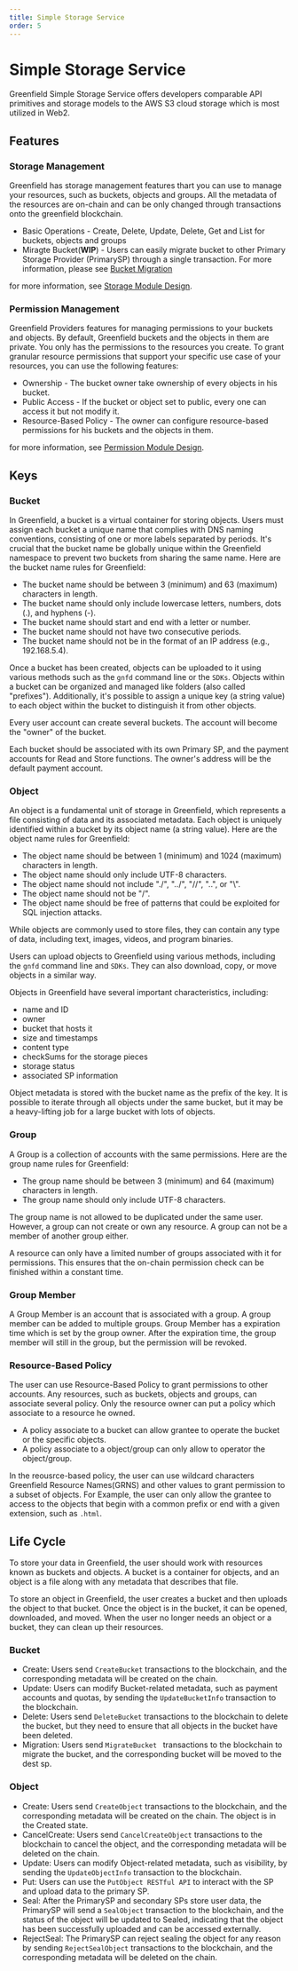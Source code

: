 ```yaml
---
title: Simple Storage Service
order: 5
---
```


# Simple Storage Service

Greenfield Simple Storage Service offers developers comparable API primitives and storage models to the AWS S3 cloud storage which is most utilized in Web2. 

## Features

### Storage Management

Greenfield has storage management features thart you can use to manage your resources, such as buckets, objects and groups. All the metadata of the resources are on-chain and can be only changed through transactions onto the greenfield blockchain. 

* Basic Operations - Create, Delete, Update, Delete, Get and List for buckets, objects and groups
* Miragte Bucket(**WIP**) - Users can easily migrate bucket to other Primary Storage Provider (PrimarySP) through a single transaction. For more information, please see [Bucket Migration](https://github.com/bnb-chain/greenfield/blob/doc-refactor/docs/modules/virtual-group.md#bucket-migration-workflow)

for more information, see [Storage Module Design](https://github.com/bnb-chain/greenfield/blob/doc-refactor/docs/modules/storage-module.md).
  
### Permission Management

Greenfield Providers features for managing permissions to your buckets and objects. By default, Greenfield buckets and the objects in them are private. You only has the permissions to the resources you create. To grant granular resource permissions that support your specific use case of your resources, you can use the following features:

* Ownership - The bucket owner take ownership of every objects in his bucket.
* Public Access - If the bucket or object set to public, every one can access it but not modify it.
* Resource-Based Policy - The owner can configure resource-based permissions for his buckets and the objects in them.

for more information, see [Permission Module Design](https://github.com/bnb-chain/greenfield/blob/doc-refactor/docs/modules/permission.md).

## Keys

### Bucket
In Greenfield, a bucket is a virtual container for storing objects. Users must assign each bucket a unique name that
complies with DNS naming conventions, consisting of one or more labels separated by periods. It's crucial that the bucket
name be globally unique within the Greenfield namespace to prevent two buckets from sharing the same name. Here are the
bucket name rules for Greenfield:

* The bucket name should be between 3 (minimum) and 63 (maximum) characters in length.
* The bucket name should only include lowercase letters, numbers, dots (.), and hyphens (-).
* The bucket name should start and end with a letter or number.
* The bucket name should not have two consecutive periods.
* The bucket name should not be in the format of an IP address (e.g., 192.168.5.4).

Once a bucket has been created, objects can be uploaded to it using various methods such as the `gnfd` command line or the `SDKs`. 
Objects within a bucket can be organized and managed like folders (also called "prefixes"). 
Additionally, it's possible to assign a unique key (a string value) to each object within the bucket to distinguish it from other objects.

Every user account can create several buckets. The account will become the "owner" of the bucket.

Each bucket should be associated with its own Primary SP, and the payment accounts for Read and Store functions. The owner's
address will be the default payment account.

### Object

An object is a fundamental unit of storage in Greenfield, which represents a file consisting of data and its associated 
metadata. Each object is uniquely identified within a bucket by its object name (a string value). Here are the object
name rules for Greenfield:

* The object name should be between 1 (minimum) and 1024 (maximum) characters in length.
* The object name should only include UTF-8 characters.
* The object name should not include "./", "../", "//", "..", or "\\".
* The object name should not be "/".
* The object name should be free of patterns that could be exploited for SQL injection attacks.

While objects are commonly used to store files, they can contain any type of data, including text, 
images, videos, and program binaries.

Users can upload objects to Greenfield using various methods, including the `gnfd` command line and `SDKs`. They can also download, 
copy, or move objects in a similar way.

Objects in Greenfield have several important characteristics, including:
- name and ID
- owner
- bucket that hosts it
- size and timestamps
- content type
- checkSums for the storage pieces
- storage status
- associated SP information

Object metadata is stored with the bucket name as the prefix of the key. It is possible to iterate through all
objects under the same bucket, but it may be a heavy-lifting job for a large bucket with lots of objects.

### Group

A Group is a collection of accounts with the same permissions. Here are the group name rules for Greenfield:

* The group name should be between 3 (minimum) and 64 (maximum) characters in length.
* The group name should only include UTF-8 characters.

The group name is not allowed to be duplicated under the same user. However, a group can not create or own any resource.
A group can not be a member of another group either.

A resource can only have a limited number of groups associated with it for permissions. This ensures that the on-chain
permission check can be finished within a constant time.

### Group Member

A Group Member is an account that is associated with a group. A group member can be added to multiple groups.
Group Member has a expiration time which is set by the group owner. After the expiration time, the group member will still in the group, but the permission will be revoked.

### Resource-Based Policy

The user can use Resource-Based Policy to grant permissions to other accounts. Any resources, such as buckets, objects and groups, can associate several policy. Only the resource owner can put a policy which associate to a resource he owned. 

- A policy associate to a bucket can allow grantee to operate the bucket or the specific objects.
- A policy associate to a object/group can only allow to operator the object/group.

In the reousrce-based policy, the user can use wildcard characters Greenfield Resource Names(GRNS) and other values to grant permission to a subset of objects. For Example, the user can only allow the grantee to access to the objects that begin with a common prefix or end with a given extension, such as `.html`.


## Life Cycle
To store your data in Greenfield, the user should work with resources known as buckets and objects. A bucket is a container for objects, and an object is a file along with any metadata that describes that file.

To store an object in Greenfield, the user creates a bucket and then uploads the object to that bucket. Once the object is in the bucket, it can be opened, downloaded, and moved. When the user no longer needs an object or a bucket, they can clean up their resources.

### Bucket

- Create: Users send `CreateBucket` transactions to the blockchain, and the corresponding metadata will be created on the chain.
- Update: Users can modify Bucket-related metadata, such as payment accounts and quotas, by sending the `UpdateBucketInfo` transaction to the blockchain.
- Delete: Users send `DeleteBucket` transactions to the blockchain to delete the bucket, but they need to ensure that all objects in the bucket have been deleted.
- Migration: Users send `MigrateBucket ` transactions to the blockchain to migrate the bucket, and the corresponding bucket will be moved to the dest sp.

### Object

* Create: Users send `CreateObject` transactions to the blockchain, and the corresponding metadata will be created on the chain. The object is in the Created state.
* CancelCreate: Users send `CancelCreateObject` transactions to the blockchain to cancel the object, and the corresponding metadata will be deleted on the chain.
* Update: Users can modify Object-related metadata, such as visibility, by sending the `UpdateObjectInfo` transaction to the blockchain.
* Put: Users can use the `PutObject RESTful API` to interact with the SP and upload data to the primary SP.
* Seal: After the PrimarySP and secondary SPs store user data, the PrimarySP will send a `SealObject` transaction to the blockchain, and the status of the object will be updated to Sealed, indicating that the object has been successfully uploaded and can be accessed externally.
* RejectSeal: The PrimarySP can reject sealing the object for any reason by sending `RejectSealObject` transactions to the blockchain, and the corresponding metadata will be deleted on the chain.